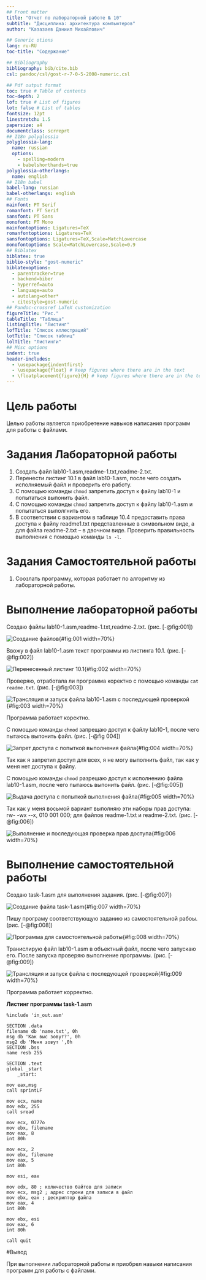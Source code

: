 ```yaml
---
## Front matter
title: "Отчет по лабораторной работе № 10"
subtitle: "Дисциплина: архитектура компьютеров"
author: "Казазаев Даниил Михайлович"

## Generic otions
lang: ru-RU
toc-title: "Содержание"

## Bibliography
bibliography: bib/cite.bib
csl: pandoc/csl/gost-r-7-0-5-2008-numeric.csl

## Pdf output format
toc: true # Table of contents
toc-depth: 2
lof: true # List of figures
lot: false # List of tables
fontsize: 12pt
linestretch: 1.5
papersize: a4
documentclass: scrreprt
## I18n polyglossia
polyglossia-lang:
  name: russian
  options:
	- spelling=modern
	- babelshorthands=true
polyglossia-otherlangs:
  name: english
## I18n babel
babel-lang: russian
babel-otherlangs: english
## Fonts
mainfont: PT Serif
romanfont: PT Serif
sansfont: PT Sans
monofont: PT Mono
mainfontoptions: Ligatures=TeX
romanfontoptions: Ligatures=TeX
sansfontoptions: Ligatures=TeX,Scale=MatchLowercase
monofontoptions: Scale=MatchLowercase,Scale=0.9
## Biblatex
biblatex: true
biblio-style: "gost-numeric"
biblatexoptions:
  - parentracker=true
  - backend=biber
  - hyperref=auto
  - language=auto
  - autolang=other*
  - citestyle=gost-numeric
## Pandoc-crossref LaTeX customization
figureTitle: "Рис."
tableTitle: "Таблица"
listingTitle: "Листинг"
lofTitle: "Список иллюстраций"
lotTitle: "Список таблиц"
lolTitle: "Листинги"
## Misc options
indent: true
header-includes:
  - \usepackage{indentfirst}
  - \usepackage{float} # keep figures where there are in the text
  - \floatplacement{figure}{H} # keep figures where there are in the text
---
```


# Цель работы

Целью работы является приобретение навыков написания программ для работы с файлами.

# Задания Лабораторной работы

1. Создать файл lab10-1.asm,readme-1.txt,readme-2.txt.
2. Перенести листинг 10.1 в файл lab10-1.asm, после чего создать исполняемый файл и проверить его работу.
3. С помощью команды ```chmod``` запретить доступ к файлу lab10-1 и попытаться выпонить файл.
4. С помощью команды ```chmod``` запретить доступ к файлу lab10-1.asm и попытаться выполгнить его.
5. В соответствии с вариантом в таблице 10.4 предоставить права доступа к файлу readme1.txt представленные в символьном виде, а для файла readme-2.txt – в двочном виде.
Проверить правильность выполнения с помощью команды ```ls -l```.


# Задания Самостоятельной работы

1. Соозлать программу, которая работает по алгоритму из лабораторной работы.


# Выполнение лабораторной работы

Создаю файлы lab10-1.asm,readme-1.txt,readme-2.txt. (рис. [-@fig:001])

![Создание файлов](image/1.png){#fig:001 width=70%}

Ввожу в файл lab10-1.asm текст программы из листинга 10.1. (рис. [-@fig:002])

![Перенесенный листинг 10.1](image/2.png){#fig:002 width=70%}

Проверяю, отработала ли программа коректно с помощью команды ```cat readme.txt```. (рис. [-@fig:003])

![Трансляция и запуск файла lab10-1.asm с последующей проверкой](image/3.png){#fig:003 width=70%}

Программа работает коректно.

С помощью команды ```chmod``` запрещаю доступ к файлу lab10-1, после чего пытаюсь выпонить файл. (рис. [-@fig 004])

![Запрет доступа с попыткой выполнения файла](image/4.png){#fig:004 width=70%}

Так как я запретил доступ для всех, я не могу выполнить файл, так как у меня нет доступа к файлу.

С помощью команды ```chmod``` разрешаю доступ к исполнению файла lab10-1.asm, после чего пытаюсь выпонить файл. (рис. [-@fig:005])

![Выдача доступа с попыткой выполнения файла](image/5.png){#fig:005 width=70%}

Так как у меня восьмой вариант выполняю эти наборы прав доступа: rw- -wx --x, 010 001 000; для файлов readme-1.txt и readme-2.txt. (рис. [-@fig:006])

![Выполнение и последующая проверка прав доступа](image/6.png){#fig:006 width=70%}

# Выполнение самостоятельной работы

Создаю task-1.asm для выполнения задания. (рис. [-@fig:007])

![Создание файла task-1.asm](image/7.png){#fig:007 width=70%}

Пишу програму соответствующую заданию из самостоятельной рабоы. (рис. [-@fig:008])
	
![Программа для самостоятельной работы](image/8.png){#fig:008 width=70%}

Транислирую файл lab10-1.asm в объектный файл, после чего запускаю его. После запуска проверяю выполнение программы. (рис. [-@fig:009])

![Трансляция и запуск файла с последующей проверкой](image/9.png){#fig:009 width=70%}

Программа работает корректно.

**Листинг программы task-1.asm**

```
%include 'in_out.asm'

SECTION .data
filename db 'name.txt', 0h
msg db 'Как выс зовут?', 0h
msg2 db 'Меня зовут ',0h
SECTION .bss
name resb 255

SECTION .text
global _start
	_start:
	
mov eax,msg
call sprintLF

mov ecx, name
mov edx, 255
call sread

mov ecx, 0777o
mov ebx, filename 
mov eax, 8 
int 80h 

mov ecx, 2
mov ebx, filename
mov eax, 5
int 80h

mov esi, eax

mov edx, 80 ; количество байтов для записи
mov ecx, msg2 ; адрес строки для записи в файл
mov ebx, eax ; дескриптор файла
mov eax, 4
int 80h 

mov ebx, esi
mov eax, 6
int 80h

call quit
```

#Вывод

При выполнении лабораторной работы я приобрел навыки написания программ для работы с файлами.

